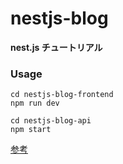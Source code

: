 # nestjs-blog
**nest.js チュートリアル**

### Usage
```
cd nestjs-blog-frontend
npm run dev

cd nestjs-blog-api
npm start
```

[参考](https://www.youtube.com/watch?v=7H6moINfeIA)
